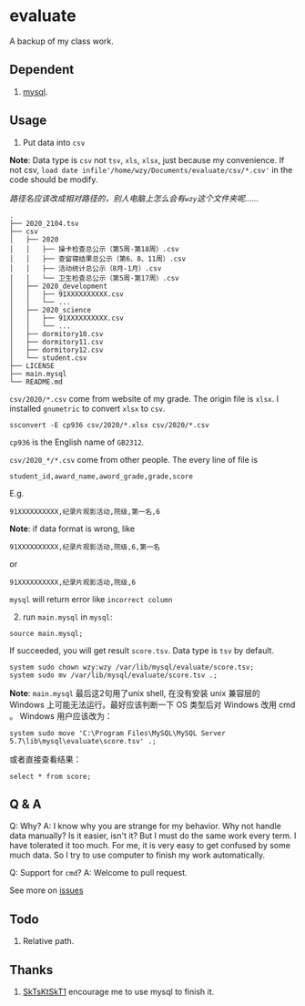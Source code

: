 # evaluate
A backup of my class work.

## Dependent ##

1. [mysql](https://github.com/mysql/mysql-server).

## Usage ##

1. Put data into `csv`

**Note**: Data type is `csv` not `tsv`, `xls`, `xlsx`, just because my
convenience. If not csv, `load date
infile'/home/wzy/Documents/evaluate/csv/*.csv'` in the code should be modify.

*路径名应该改成相对路径的，别人电脑上怎么会有`wzy`这个文件夹呢……*

```
.
├── 2020_2104.tsv
├── csv
│   ├── 2020
│   │   ├── 操卡检查总公示（第5周-第18周）.csv
│   │   ├── 查留寝结果总公示（第6、8、11周）.csv
│   │   ├── 活动统计总公示（8月-1月）.csv
│   │   └── 卫生检查总公示（第5周-第17周）.csv
│   ├── 2020_development
│   │   ├── 91XXXXXXXXXX.csv
│   │   └── ...
│   ├── 2020_science
│   │   ├── 91XXXXXXXXXX.csv
│   │   └── ...
│   ├── dormitory10.csv
│   ├── dormitory11.csv
│   ├── dormitory12.csv
│   └── student.csv
├── LICENSE
├── main.mysql
└── README.md
```

`csv/2020/*.csv` come from website of my grade.
The origin file is `xlsx`.
I installed `gnumetric` to convert `xlsx` to `csv`.

```{.zsh}
ssconvert -E cp936 csv/2020/*.xlsx csv/2020/*.csv
```

`cp936` is the English name of `GB2312`.

`csv/2020_*/*.csv` come from other people. The every line of file is

```{.csv}
student_id,award_name,aword_grade,grade,score
```

E.g.

```{.csv}
91XXXXXXXXXX,纪录片观影活动,院级,第一名,6
```

**Note**: if data format is wrong, like

```{.csv}
91XXXXXXXXXX,纪录片观影活动,院级,6,第一名
```

or

```{.csv}
91XXXXXXXXXX,纪录片观影活动,院级,6
```

`mysql` will return error like `incorrect
column`

2. run `main.mysql` in `mysql`:

```{.mysql}
source main.mysql;
```

If succeeded, you will get result `score.tsv`. Data type is `tsv` by default.

```{.mysql}
system sudo chown wzy:wzy /var/lib/mysql/evaluate/score.tsv;
system sudo mv /var/lib/mysql/evaluate/score.tsv .;
```

**Note**: `main.mysql` 最后这2句用了unix shell, 在没有安装 unix 兼容层的
Windows 上可能无法运行。最好应该判断一下 OS 类型后对 Windows 改用
cmd 。 Windows 用户应该改为：

```{.mysql}
system sudo move 'C:\Program Files\MySQL\MySQL Server 5.7\lib\mysql\evaluate\score.tsv' .;
```

或者直接查看结果：

```{.mysql}
select * from score;
```

## Q & A ##

Q: Why?
A: I know why you are strange for my behavior.
Why not handle data manually? Is it easier, isn't it?
But I must do the same work every term. I have tolerated it too much.
For me, it is very easy to get confused by some much data.
So I try to use computer to finish my work automatically.

Q: Support for `cmd`?
A: Welcome to pull request.

See more on [issues](https://github.com/Freed-Wu/evaluate/issues)

## Todo ##

1. Relative path.

## Thanks ##

1. [SkTsKtSkT1](https://github.com/SkTsKtSkT1) encourage me to use mysql to
   finish it.

